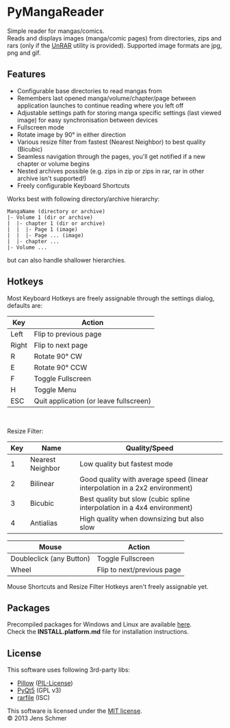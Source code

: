 PyMangaReader
=============

Simple reader for mangas/comics.  
Reads and displays images (manga/comic pages) from directories, zips and rars (only if the [UnRAR] utility is provided).
Supported image formats are jpg, png and gif.

## Features
- Configurable base directories to read mangas from
- Remembers last opened manga/volume/chapter/page between application launches to continue reading where you left off
- Adjustable settings path for storing manga specific settings (last viewed image) for easy synchronisation between devices
- Fullscreen mode
- Rotate image by 90° in either direction
- Various resize filter from fastest (Nearest Neighbor) to best quality (Bicubic)
- Seamless navigation through the pages, you'll get notified if a new chapter or volume begins
- Nested archives possible (e.g. zips in zip or zips in rar, rar in other archive isn't supported!)
- Freely configurable Keyboard Shortcuts

Works best with following directory/archive hierarchy:
```
MangaName (directory or archive)
|- Volume 1 (dir or archive)
|  |- chapter 1 (dir or archive)
|  |  |- Page 1 (image)
|  |  |- Page ... (image)
|  |- chapter ...
|- Volume ...
```
but can also handle shallower hierarchies.

## Hotkeys
Most Keyboard Hotkeys are freely assignable through the settings dialog, defaults are:

Key | Action
----|-------
Left  | Flip to previous page
Right | Flip to next page
R     | Rotate 90° CW
E     | Rotate 90° CCW
F     | Toggle Fullscreen
H     | Toggle Menu
ESC   | Quit application (or leave fullscreen)

<br />
<p>Resize Filter:</p>

Key | Name | Quality/Speed
----|------|--------------
1 | Nearest Neighbor | Low quality but fastest mode
2 | Bilinear         | Good quality with average speed (linear interpolation in a 2x2 environment)
3 | Bicubic          | Best quality but slow (cubic spline interpolation in a 4x4 environment)
4 | Antialias        | High quality when downsizing but also slow

Mouse | Action
------|-------
Doubleclick (any Button) | Toggle Fullscreen
Wheel                    | Flip to next/previous page

Mouse Shortcuts and Resize Filter Hotkeys aren't freely assignable yet.

## Packages
Precompiled packages for Windows and Linux are available [here][Releases].  
Check the **INSTALL.platform.md** file for installation instructions.  

## License
This software uses following 3rd-party libs:

- [Pillow]() ([PIL-License][PILlicense])
- [PyQt5]() (GPL v3)
- [rarfile]() (ISC)

This software is licensed under the [MIT license].  
© 2013 Jens Schmer

[MIT license]: http://opensource.org/licenses/MIT
[Releases]: https://github.com/jschmer/PyMangaReader/releases
[PILlicense]: http://www.pythonware.com/products/pil/license.htm

[PyQt5]: http://www.riverbankcomputing.co.uk/software/pyqt/download5
[rarfile]: https://pypi.python.org/pypi/rarfile/
[UnRAR]: http://www.rarlab.com/rar_add.htm
[Pillow]: https://pypi.python.org/pypi/Pillow/2.0.0